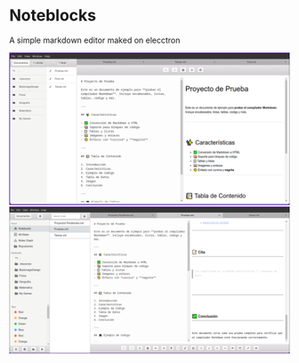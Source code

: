 # Noteblocks

A simple markdown editor maked on elecctron

![screenshot](screenshots/2025-04-21-18-29-30.png)
![screenshot](screenshots/image.png)